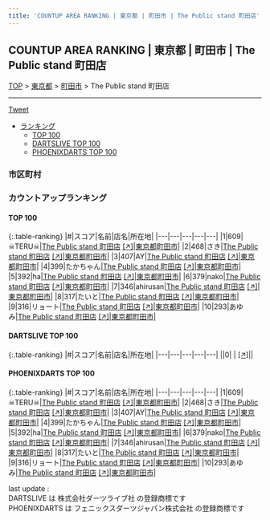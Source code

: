 ```yaml
---
title: 'COUNTUP AREA RANKING | 東京都 | 町田市 | The Public stand 町田店'
---
```

## COUNTUP AREA RANKING | 東京都 | 町田市 | The Public stand 町田店

[TOP](/darts/rank/) > [東京都](/darts/rank/東京都/) > [町田市](/darts/rank/東京都/町田市/) > The Public stand 町田店

___

<a href="https://twitter.com/share?ref_src=twsrc%5Etfw" data-text="COUNTUP AREA RANKING | 東京都町田市The Public stand 町田店" class="twitter-share-button" data-hashtags="DARTSLIVE,PHOENIXDARTS,darts,ダーツ" data-show-count="false">Tweet</a>

* [ランキング](#カウントアップランキング)
    * [TOP 100](#top-100)
    * [DARTSLIVE TOP 100](#dartslive-top-100)
    * [PHOENIXDARTS TOP 100](#phoenixdarts-top-100)

### 市区町村

<ul>

</ul>

### カウントアップランキング

#### TOP 100



{:.table-ranking}
|#|スコア|名前|店名|所在地|
|---|---|---|---|---|
|1|609|<span class="rank-name-pd">☠TERU☠</span>|<a href="/darts/rank/shops/72158.html">The Public stand 町田店</a> <a href="https://vs.phoenixdarts.com/jp/shop/shopDetailInfo/s_72158?s_seq=72158">[↗]</a>|<a href="/darts/rank/東京都/町田市">東京都町田市</a>|
|2|468|<span class="rank-name-pd">さき</span>|<a href="/darts/rank/shops/72158.html">The Public stand 町田店</a> <a href="https://vs.phoenixdarts.com/jp/shop/shopDetailInfo/s_72158?s_seq=72158">[↗]</a>|<a href="/darts/rank/東京都/町田市">東京都町田市</a>|
|3|407|<span class="rank-name-pd">AY</span>|<a href="/darts/rank/shops/72158.html">The Public stand 町田店</a> <a href="https://vs.phoenixdarts.com/jp/shop/shopDetailInfo/s_72158?s_seq=72158">[↗]</a>|<a href="/darts/rank/東京都/町田市">東京都町田市</a>|
|4|399|<span class="rank-name-pd">たかちゃん</span>|<a href="/darts/rank/shops/72158.html">The Public stand 町田店</a> <a href="https://vs.phoenixdarts.com/jp/shop/shopDetailInfo/s_72158?s_seq=72158">[↗]</a>|<a href="/darts/rank/東京都/町田市">東京都町田市</a>|
|5|392|<span class="rank-name-pd">ha</span>|<a href="/darts/rank/shops/72158.html">The Public stand 町田店</a> <a href="https://vs.phoenixdarts.com/jp/shop/shopDetailInfo/s_72158?s_seq=72158">[↗]</a>|<a href="/darts/rank/東京都/町田市">東京都町田市</a>|
|6|379|<span class="rank-name-pd">nako</span>|<a href="/darts/rank/shops/72158.html">The Public stand 町田店</a> <a href="https://vs.phoenixdarts.com/jp/shop/shopDetailInfo/s_72158?s_seq=72158">[↗]</a>|<a href="/darts/rank/東京都/町田市">東京都町田市</a>|
|7|346|<span class="rank-name-pd">ahirusan</span>|<a href="/darts/rank/shops/72158.html">The Public stand 町田店</a> <a href="https://vs.phoenixdarts.com/jp/shop/shopDetailInfo/s_72158?s_seq=72158">[↗]</a>|<a href="/darts/rank/東京都/町田市">東京都町田市</a>|
|8|317|<span class="rank-name-pd">たいと</span>|<a href="/darts/rank/shops/72158.html">The Public stand 町田店</a> <a href="https://vs.phoenixdarts.com/jp/shop/shopDetailInfo/s_72158?s_seq=72158">[↗]</a>|<a href="/darts/rank/東京都/町田市">東京都町田市</a>|
|9|316|<span class="rank-name-pd">リョート</span>|<a href="/darts/rank/shops/72158.html">The Public stand 町田店</a> <a href="https://vs.phoenixdarts.com/jp/shop/shopDetailInfo/s_72158?s_seq=72158">[↗]</a>|<a href="/darts/rank/東京都/町田市">東京都町田市</a>|
|10|293|<span class="rank-name-pd">あゆみ</span>|<a href="/darts/rank/shops/72158.html">The Public stand 町田店</a> <a href="https://vs.phoenixdarts.com/jp/shop/shopDetailInfo/s_72158?s_seq=72158">[↗]</a>|<a href="/darts/rank/東京都/町田市">東京都町田市</a>|


#### DARTSLIVE TOP 100



{:.table-ranking}
|#|スコア|名前|店名|所在地|
|---|---|---|---|---|
||0|<span class="rank-name-dl"> </span>|<a href="/darts/rank/shops/.html"></a> <a href="">[↗]</a>|<a href="/darts/rank//"></a>|


#### PHOENIXDARTS TOP 100



{:.table-ranking}
|#|スコア|名前|店名|所在地|
|---|---|---|---|---|
|1|609|<span class="rank-name-pd">☠TERU☠</span>|<a href="/darts/rank/shops/72158.html">The Public stand 町田店</a> <a href="https://vs.phoenixdarts.com/jp/shop/shopDetailInfo/s_72158?s_seq=72158">[↗]</a>|<a href="/darts/rank/東京都/町田市">東京都町田市</a>|
|2|468|<span class="rank-name-pd">さき</span>|<a href="/darts/rank/shops/72158.html">The Public stand 町田店</a> <a href="https://vs.phoenixdarts.com/jp/shop/shopDetailInfo/s_72158?s_seq=72158">[↗]</a>|<a href="/darts/rank/東京都/町田市">東京都町田市</a>|
|3|407|<span class="rank-name-pd">AY</span>|<a href="/darts/rank/shops/72158.html">The Public stand 町田店</a> <a href="https://vs.phoenixdarts.com/jp/shop/shopDetailInfo/s_72158?s_seq=72158">[↗]</a>|<a href="/darts/rank/東京都/町田市">東京都町田市</a>|
|4|399|<span class="rank-name-pd">たかちゃん</span>|<a href="/darts/rank/shops/72158.html">The Public stand 町田店</a> <a href="https://vs.phoenixdarts.com/jp/shop/shopDetailInfo/s_72158?s_seq=72158">[↗]</a>|<a href="/darts/rank/東京都/町田市">東京都町田市</a>|
|5|392|<span class="rank-name-pd">ha</span>|<a href="/darts/rank/shops/72158.html">The Public stand 町田店</a> <a href="https://vs.phoenixdarts.com/jp/shop/shopDetailInfo/s_72158?s_seq=72158">[↗]</a>|<a href="/darts/rank/東京都/町田市">東京都町田市</a>|
|6|379|<span class="rank-name-pd">nako</span>|<a href="/darts/rank/shops/72158.html">The Public stand 町田店</a> <a href="https://vs.phoenixdarts.com/jp/shop/shopDetailInfo/s_72158?s_seq=72158">[↗]</a>|<a href="/darts/rank/東京都/町田市">東京都町田市</a>|
|7|346|<span class="rank-name-pd">ahirusan</span>|<a href="/darts/rank/shops/72158.html">The Public stand 町田店</a> <a href="https://vs.phoenixdarts.com/jp/shop/shopDetailInfo/s_72158?s_seq=72158">[↗]</a>|<a href="/darts/rank/東京都/町田市">東京都町田市</a>|
|8|317|<span class="rank-name-pd">たいと</span>|<a href="/darts/rank/shops/72158.html">The Public stand 町田店</a> <a href="https://vs.phoenixdarts.com/jp/shop/shopDetailInfo/s_72158?s_seq=72158">[↗]</a>|<a href="/darts/rank/東京都/町田市">東京都町田市</a>|
|9|316|<span class="rank-name-pd">リョート</span>|<a href="/darts/rank/shops/72158.html">The Public stand 町田店</a> <a href="https://vs.phoenixdarts.com/jp/shop/shopDetailInfo/s_72158?s_seq=72158">[↗]</a>|<a href="/darts/rank/東京都/町田市">東京都町田市</a>|
|10|293|<span class="rank-name-pd">あゆみ</span>|<a href="/darts/rank/shops/72158.html">The Public stand 町田店</a> <a href="https://vs.phoenixdarts.com/jp/shop/shopDetailInfo/s_72158?s_seq=72158">[↗]</a>|<a href="/darts/rank/東京都/町田市">東京都町田市</a>|


<div class="footer border-top border-gray-light mt-5 pt-3 text-right text-gray">
    last update : <span style="font-weight: italic" id="foot_last_modified"></span><br />
    DARTSLIVE は 株式会社ダーツライブ社 の登録商標です<br />
    PHOENIXDARTS は フェニックスダーツジャパン株式会社 の登録商標です<br />
</div>

<script src="https://cdnjs.cloudflare.com/ajax/libs/jquery.tablesorter/2.31.3/js/jquery.tablesorter.min.js" integrity="sha512-qzgd5cYSZcosqpzpn7zF2ZId8f/8CHmFKZ8j7mU4OUXTNRd5g+ZHBPsgKEwoqxCtdQvExE5LprwwPAgoicguNg==" crossorigin="anonymous" referrerpolicy="no-referrer"></script>
<link rel="stylesheet" href="https://cdnjs.cloudflare.com/ajax/libs/jquery.tablesorter/2.31.3/css/theme.default.min.css" integrity="sha512-wghhOJkjQX0Lh3NSWvNKeZ0ZpNn+SPVXX1Qyc9OCaogADktxrBiBdKGDoqVUOyhStvMBmJQ8ZdMHiR3wuEq8+w==" crossorigin="anonymous" referrerpolicy="no-referrer" />
<script>
$(function() {
    $(".table-ranking").tablesorter({sortList:[[0, 0]]});
    $("#foot_last_modified").text(formatDate(new Date(document.lastModified), 'yyyy-MM-dd HH:mm:ss'));
});
</script>

<script async src="https://platform.twitter.com/widgets.js" charset="utf-8"></script>